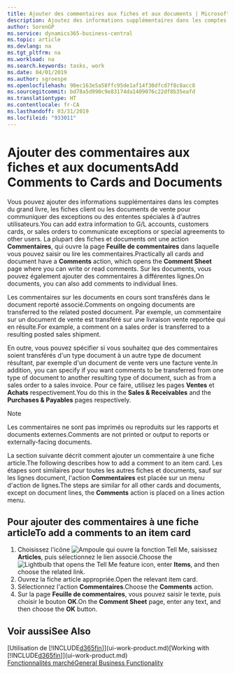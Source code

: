 ```yaml
---
title: Ajouter des commentaires aux fiches et aux documents | Microsoft Docs
description: Ajoutez des informations supplémentaires dans les comptes, les fiches client ou les documents de vente pour communiquer des ententes, telles qu'un prix spécial ou un mode de livraison, pour d'autres utilisateurs.
author: SorenGP
ms.service: dynamics365-business-central
ms.topic: article
ms.devlang: na
ms.tgt_pltfrm: na
ms.workload: na
ms.search.keywords: tasks, work
ms.date: 04/01/2019
ms.author: sgroespe
ms.openlocfilehash: 90ec163e5a58ffc95de1af14f30dfcd7f8c8acc8
ms.sourcegitcommit: bd78a5d990c9e83174da1409076c22df8b35eafd
ms.translationtype: HT
ms.contentlocale: fr-CA
ms.lasthandoff: 03/31/2019
ms.locfileid: "933011"
---
```

# <a name="add-comments-to-cards-and-documents"></a><span data-ttu-id="aa766-103">Ajouter des commentaires aux fiches et aux documents</span><span class="sxs-lookup"><span data-stu-id="aa766-103">Add Comments to Cards and Documents</span></span>
<span data-ttu-id="aa766-104">Vous pouvez ajouter des informations supplémentaires dans les comptes du grand livre, les fiches client ou les documents de vente pour communiquer des exceptions ou des ententes spéciales à d'autres utilisateurs.</span><span class="sxs-lookup"><span data-stu-id="aa766-104">You can add extra information to G/L accounts, customers cards, or sales orders to communicate exceptions or special agreements to other users.</span></span>
<span data-ttu-id="aa766-105">La plupart des fiches et documents ont une action **Commentaires**, qui ouvre la page **Feuille de commentaires** dans laquelle vous pouvez saisir ou lire les commentaires.</span><span class="sxs-lookup"><span data-stu-id="aa766-105">Practically all cards and document have a **Comments** action, which opens the **Comment Sheet** page where you can write or read comments.</span></span> <span data-ttu-id="aa766-106">Sur les documents, vous pouvez également ajouter des commentaires à différentes lignes.</span><span class="sxs-lookup"><span data-stu-id="aa766-106">On documents, you can also add comments to individual lines.</span></span>

<span data-ttu-id="aa766-107">Les commentaires sur les documents en cours sont transférés dans le document reporté associé.</span><span class="sxs-lookup"><span data-stu-id="aa766-107">Comments on ongoing documents are transferred to the related posted document.</span></span> <span data-ttu-id="aa766-108">Par exemple, un commentaire sur un document de vente est transféré sur une livraison vente reportée qui en résulte.</span><span class="sxs-lookup"><span data-stu-id="aa766-108">For example, a comment on a sales order is transferred to a resulting posted sales shipment.</span></span>

<span data-ttu-id="aa766-109">En outre, vous pouvez spécifier si vous souhaitez que des commentaires soient transférés d'un type document à un autre type de document résultant, par exemple d'un document de vente vers une facture vente.</span><span class="sxs-lookup"><span data-stu-id="aa766-109">In addition, you can specify if you want comments to be transferred from one type of document to another resulting type of document, such as from a sales order to a sales invoice.</span></span> <span data-ttu-id="aa766-110">Pour ce faire, utilisez les pages **Ventes** et **Achats** respectivement.</span><span class="sxs-lookup"><span data-stu-id="aa766-110">You do this in the **Sales & Receivables** and the **Purchases & Payables** pages respectively.</span></span>

> [!NOTE]
> <span data-ttu-id="aa766-111">Les commentaires ne sont pas imprimés ou reproduits sur les rapports et documents externes.</span><span class="sxs-lookup"><span data-stu-id="aa766-111">Comments are not printed or output to reports or externally-facing documents.</span></span>

<span data-ttu-id="aa766-112">La section suivante décrit comment ajouter un commentaire à une fiche article.</span><span class="sxs-lookup"><span data-stu-id="aa766-112">The following describes how to add a comment to an item card.</span></span> <span data-ttu-id="aa766-113">Les étapes sont similaires pour toutes les autres fiches et documents, sauf sur les lignes document, l'action **Commentaires** est placée sur un menu d'action de lignes.</span><span class="sxs-lookup"><span data-stu-id="aa766-113">The steps are similar for all other cards and documents, except on document lines, the **Comments** action is placed on a lines action menu.</span></span>

## <a name="to-add-a-comments-to-an-item-card"></a><span data-ttu-id="aa766-114">Pour ajouter des commentaires à une fiche article</span><span class="sxs-lookup"><span data-stu-id="aa766-114">To add a comments to an item card</span></span>
1. <span data-ttu-id="aa766-115">Choisissez l'icône ![Ampoule qui ouvre la fonction Tell Me](media/ui-search/search_small.png "Dites-moi ce que vous voulez faire"), saisissez **Articles**, puis sélectionnez le lien associé.</span><span class="sxs-lookup"><span data-stu-id="aa766-115">Choose the ![Lightbulb that opens the Tell Me feature](media/ui-search/search_small.png "Tell me what you want to do") icon, enter **Items**, and then choose the related link.</span></span>
2. <span data-ttu-id="aa766-116">Ouvrez la fiche article appropriée.</span><span class="sxs-lookup"><span data-stu-id="aa766-116">Open the relevant item card.</span></span>
3. <span data-ttu-id="aa766-117">Sélectionnez l'action **Commentaires**.</span><span class="sxs-lookup"><span data-stu-id="aa766-117">Choose the **Comments** action.</span></span>
4. <span data-ttu-id="aa766-118">Sur la page **Feuille de commentaires**, vous pouvez saisir le texte, puis choisir le bouton **OK**.</span><span class="sxs-lookup"><span data-stu-id="aa766-118">On the **Comment Sheet** page, enter any text, and then choose the **OK** button.</span></span>

## <a name="see-also"></a><span data-ttu-id="aa766-119">Voir aussi</span><span class="sxs-lookup"><span data-stu-id="aa766-119">See Also</span></span>
<span data-ttu-id="aa766-120">[Utilisation de [!INCLUDE[d365fin](includes/d365fin_md.md)]](ui-work-product.md)</span><span class="sxs-lookup"><span data-stu-id="aa766-120">[Working with [!INCLUDE[d365fin](includes/d365fin_md.md)]](ui-work-product.md)</span></span>  
[<span data-ttu-id="aa766-121">Fonctionnalités marché</span><span class="sxs-lookup"><span data-stu-id="aa766-121">General Business Functionality</span></span>](ui-across-business-areas.md)
